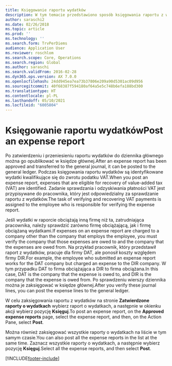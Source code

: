 ```yaml
---
title: Księgowanie raportu wydatków
description: W tym temacie przedstawiono sposób księgowania raportu z wydatków w księdze głównej.
author: saraschi2
ms.date: 02/26/2018
ms.topic: article
ms.prod: ''
ms.technology: ''
ms.search.form: TrvPerDiems
audience: Application User
ms.reviewer: roschlom
ms.search.scope: Core, Operations
ms.search.region: Global
ms.author: saraschi
ms.search.validFrom: 2016-02-28
ms.dyn365.ops.version: AX 7.0.0
ms.openlocfilehash: 24dd945ea7ea73b37806e209a90d5301ac09d956
ms.sourcegitcommit: 40f68387f594180af64a5e5c748b6efa188bd300
ms.translationtype: HT
ms.contentlocale: pl-PL
ms.lasthandoff: 05/10/2021
ms.locfileid: "6005804"
---
```

# <a name="post-an-expense-report"></a><span data-ttu-id="f48ee-103">Księgowanie raportu wydatków</span><span class="sxs-lookup"><span data-stu-id="f48ee-103">Post an expense report</span></span>

<span data-ttu-id="f48ee-104">Po zatwierdzeniu i przeniesieniu raportu wydatków do dziennika głównego można go opublikować w księdze głównej.</span><span class="sxs-lookup"><span data-stu-id="f48ee-104">After an expense report has been approved and transferred to the general journal, it can be posted to the general ledger.</span></span> <span data-ttu-id="f48ee-105">Podczas księgowania raportu wydatków są identyfikowane wydatki kwalifikujące się do zwrotu podatku VAT.</span><span class="sxs-lookup"><span data-stu-id="f48ee-105">When you post an expense report, expenses that are eligible for recovery of value-added tax (VAT) are identified.</span></span> <span data-ttu-id="f48ee-106">Zadanie sprawdzania i odzyskiwania płatności VAT jest przypisywane do pracownika, który jest odpowiedzialny za sprawdzanie raportu z wydatków.</span><span class="sxs-lookup"><span data-stu-id="f48ee-106">The task of verifying and recovering VAT payments is assigned to the employee who is responsible for verifying the expense report.</span></span>

<span data-ttu-id="f48ee-107">Jeśli wydatki w raporcie obciążają inną firmę niż ta, zatrudniająca pracownika, należy sprawdzić zarówno firmę obciążającą, jak i firmę obciążaną wydatkami.</span><span class="sxs-lookup"><span data-stu-id="f48ee-107">If expenses on an expense report are charged to a company other than the company that employs the employee, you must verify the company that those expenses are owed to and the company that the expenses are owed from.</span></span> <span data-ttu-id="f48ee-108">Na przykład pracownik, który przedstawił raport z wydatków, pracuje dla firmy DAT, ale ponosił koszty względem firmy DIR.</span><span class="sxs-lookup"><span data-stu-id="f48ee-108">For example, the employee who submitted an expense report works for the DAT company but charged an expense to the DIR company.</span></span> <span data-ttu-id="f48ee-109">W tym przypadku DAT to firma obciążająca a DIR to firma obciążana.</span><span class="sxs-lookup"><span data-stu-id="f48ee-109">In this case, DAT is the company that the expense is owed to, and DIR is the company that the expense is owed from.</span></span> <span data-ttu-id="f48ee-110">Po sprawdzeniu wierszy dziennika można je zaksięgować w księdze głównej.</span><span class="sxs-lookup"><span data-stu-id="f48ee-110">After you verify these journal lines, you can post the expense lines to the general ledger.</span></span>

<span data-ttu-id="f48ee-111">W celu zaksięgowania raportu z wydatków na stronie **Zatwierdzone raporty o wydatkach** wybierz raport o wydatkach, a następnie w okienku akcji wybierz pozycję **Księguj**.</span><span class="sxs-lookup"><span data-stu-id="f48ee-111">To post an expense report, on the **Approved expense reports** page, select the expense report, and then, on the Action Pane, select **Post**.</span></span>

<span data-ttu-id="f48ee-112">Można również zaksięgować wszystkie raporty o wydatkach na liście w tym samym czasie.</span><span class="sxs-lookup"><span data-stu-id="f48ee-112">You can also post all the expense reports in the list at the same time.</span></span> <span data-ttu-id="f48ee-113">Zaznacz wszystkie raporty o wydatkach, a następnie wybierz pozycję **Księguj**.</span><span class="sxs-lookup"><span data-stu-id="f48ee-113">Select all the expense reports, and then select **Post**.</span></span>


[!INCLUDE[footer-include](../includes/footer-banner.md)]